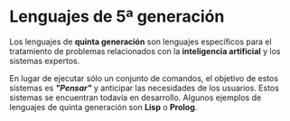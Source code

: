 # Lenguajes de 5ª generación
Los lenguajes de **quinta generación** son lenguajes específicos para el tratamiento de problemas relacionados con la **inteligencia artificial** y los sistemas expertos.

En lugar de ejecutar sólo un conjunto de comandos, el objetivo de estos sistemas es ***"Pensar"*** y anticipar las necesidades de los usuarios. Estos sistemas se encuentran todavía en desarrollo. Algunos ejemplos de lenguajes de quinta generación son **Lisp** o **Prolog**.
